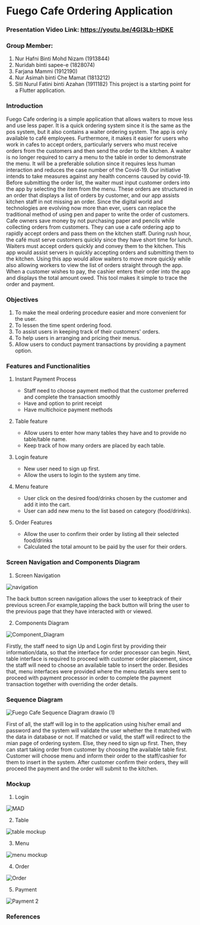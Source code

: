 # Fuego Cafe Ordering Application

### Presentation Video Link: https://youtu.be/4GI3Lb-HDKE

### Group Member:
1. Nur Hafni Binti Mohd Nizam (1913844)
2. Nuridah binti sapee-e (1828074)
3. Farjana Mammi (1912190)
4. Nur Asimah binti Che Mamat (1813212)
5. Siti Nurul Fatini binti Azahan (1911182)
This project is a starting point for a Flutter application.

### Introduction

Fuego Cafe ordering is a simple application that allows waiters to move less and use less paper. It is a quick ordering system since it is the same as the pos system, but it also contains a waiter ordering system. The app is only available to café employees. Furthermore, it makes it easier for users who work in cafes to accept orders, particularly servers who must receive orders from the customers and then send the order to the kitchen. A waiter is no longer required to carry a menu to the table in order to demonstrate the menu. It will be a preferable solution since it requires less human interaction and reduces the case number of the Covid-19. Our initiative intends to take measures against any health concerns caused by covid-19. Before submitting the order list, the waiter must input customer orders into the app by selecting the item from the menu. These orders are structured in an order that displays a list of orders by customer, and our app assists kitchen staff in not missing an order. 
Since the digital world and technologies are evolving now more than ever, users can replace the traditional method of using pen and paper to write the order of customers. Cafe owners save money by not purchasing paper and pencils while collecting orders from customers. They can use a cafe ordering app to rapidly accept orders and pass them on the kitchen staff. During rush hour, the café must serve customers quickly since they have short time for lunch. Waiters must accept orders quickly and convey them to the kitchen. This app would assist servers in quickly accepting orders and submitting them to the kitchen. Using this app would allow waiters to move more quickly while also allowing workers to view the list of orders straight through the app. When a customer wishes to pay, the cashier enters their order into the app and displays the total amount owed. This tool makes it simple to trace the order and payment.


### Objectives

1. To make the meal ordering procedure easier and more convenient for the user.
2. To lessen the time spent ordering food.
3. To assist users in keeping track of their customers' orders.
4. To help users in arranging and pricing their menus.
5. Allow users to conduct payment transactions by providing a payment option.

### Features and Functionalities

1. Instant Payment Process
   - Staff need to choose payment method that the customer preferred and complete the transaction smoothly
   - Have and option to print receipt
   - Have multichoice payment methods

2. Table feature
   - Allow users to enter how many tables they have and to provide no table/table name.
   - Keep track of how many orders are placed by each table.

3. Login feature
   - New user need to sign up first. 
   - Allow the users to login to the system any time.  

4. Menu feature
   - User click on the desired food/drinks chosen by the customer and add it into the cart.
   - User can add new menu to the list based on category (food/drinks).

5. Order Features
   - Allow the user to confirm their order by listing all their selected food/drinks
   - Calculated the total amount to be paid by the user for their orders.


### Screen Navigation and Components Diagram
1. Screen Navigation


![navigation](https://user-images.githubusercontent.com/55780049/171121403-4fb77bf4-a003-4758-9716-62b385d08988.png)

The back button screen navigation allows the user to keeptrack of their previous screen.For example,tapping the back button will bring the user to the previous page that they have interacted with or viewed.



2. Components Diagram

![Component_Diagram](https://user-images.githubusercontent.com/92074138/170858571-a528afd5-7399-4538-bb95-38bfd5287f8e.PNG)

Firstly, the staff need to sign Up and Login first by providing their information/data, so that the interface for order processor can begin. Next, table interface is required to proceed with customer order placement, since the staff will need to choose an available table to insert the order. Besides that, menu interfaces were provided where the menu details were sent to proceed with payment processor in order to complete the payment transaction together with overriding the order details.

### Sequence Diagram

![Fuego Cafe Sequence Diagram drawio (1)](https://user-images.githubusercontent.com/76712347/171533718-923c380a-140c-462f-bf3d-35e6623783b6.png)

First of all, the staff will log in to the application using his/her email and password and the system will validate the user whether the it matched with the data in database or not. If matched or valid, the staff will redirect to the mian page of ordering system. Else, they need to sign up first. Then, they can start taking order from customer by choosing the available table first. Customer will choose menu and inform their order to the staff/cashier for them to insert in the system. After customer confirm their orders, they will proceed the payment and the order will submit to the kitchen.

### Mockup

1. Login

![MAD](https://user-images.githubusercontent.com/75902424/171523535-dda79cf7-45d5-40ea-89d9-6b680232f8d9.JPG)


2. Table

![table mockup](https://user-images.githubusercontent.com/62057007/171063403-2fe724cf-ffa9-429f-9df7-3d66e621e5a2.PNG)


3. Menu

![menu mockup](https://user-images.githubusercontent.com/76712347/171533787-02532267-7225-49a5-ad61-b1c6db1b45d0.png)


4. Order

![Order](https://user-images.githubusercontent.com/55780049/171017868-409a9b1a-3c40-4238-93e8-43e7736ba0e3.png)


5. Payment

![Payment 2](https://user-images.githubusercontent.com/92074138/172978734-18861047-f888-4e44-84e3-fc87b474ef94.PNG)


### References
